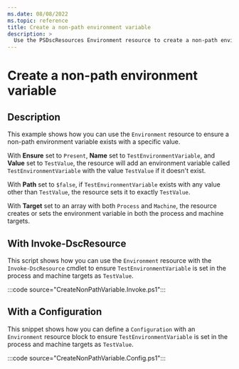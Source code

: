 ```yaml
---
ms.date: 08/08/2022
ms.topic: reference
title: Create a non-path environment variable
description: >
  Use the PSDscResources Environment resource to create a non-path environment variable.
---
```


# Create a non-path environment variable

## Description

This example shows how you can use the `Environment` resource to ensure a non-path environment
variable exists with a specific value.

With **Ensure** set to `Present`, **Name** set to `TestEnvironmentVariable`, and **Value** set to
`TestValue`, the resource will add an environment variable called `TestEnvironmentVariable` with the
value `TestValue` if it doesn't exist.

With **Path** set to `$false`, if `TestEnvironmentVariable` exists with any value other than
`TestValue`, the resource sets it to exactly `TestValue`.

With **Target** set to an array with both `Process` and `Machine`, the resource creates or sets the
environment variable in both the process and machine targets.

## With Invoke-DscResource

This script shows how you can use the `Environment` resource with the `Invoke-DscResource` cmdlet to
ensure `TestEnvironmentVariable` is set in the process and machine targets as `TestValue`.

:::code source="CreateNonPathVariable.Invoke.ps1":::

## With a Configuration

This snippet shows how you can define a `Configuration` with an `Environment` resource block to
ensure `TestEnvironmentVariable` is set in the process and machine targets as `TestValue`.

:::code source="CreateNonPathVariable.Config.ps1":::
